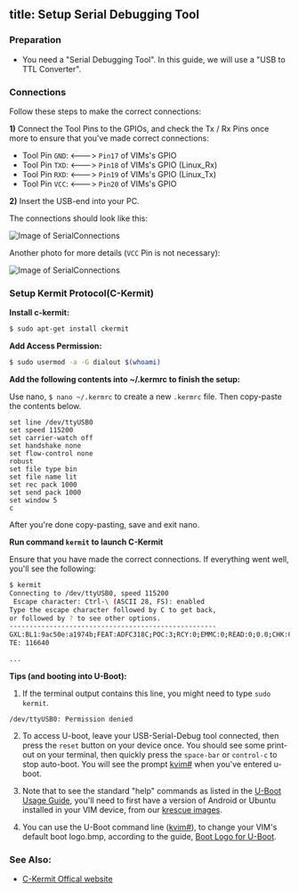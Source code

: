 title: Setup Serial Debugging Tool
---

### Preparation
- You need a "Serial Debugging Tool". In this guide, we will use a "USB to TTL Converter".

### Connections
Follow these steps to make the correct connections:

**1)** Connect the Tool Pins to the GPIOs, and check the Tx / Rx Pins once more to ensure that you've made correct connections:

  * Tool Pin `GND`: <---> `Pin17` of VIMs's GPIO
  * Tool Pin `TXD`: <---> `Pin18` of VIMs's GPIO (Linux_Rx)
  * Tool Pin `RXD`: <---> `Pin19` of VIMs's GPIO (Linux_Tx)
  * Tool Pin `VCC`: <---> `Pin20` of VIMs's GPIO

**2)** Insert the USB-end into your PC.

The connections should look like this:

![Image of SerialConnections](/images/vim1/SerialConnections_3Pin.jpg)

Another photo for more details (`VCC` Pin is not necessary):

![Image of SerialConnections](/images/vim1/SerialConnections.jpg)


### Setup Kermit Protocol(C-Kermit)
**Install c-kermit:**

```sh
$ sudo apt-get install ckermit
```

**Add Access Permission:**
```sh
$ sudo usermod -a -G dialout $(whoami)
```

**Add the following contents into ~/.kermrc to finish the setup:**

Use nano, `$ nano ~/.kermrc` to create a new `.kermrc` file. Then copy-paste the contents below.
```
set line /dev/ttyUSB0
set speed 115200
set carrier-watch off
set handshake none
set flow-control none
robust
set file type bin
set file name lit
set rec pack 1000
set send pack 1000
set window 5
c
```
After you're done copy-pasting, save and exit nano.

**Run command `kermit` to launch C-Kermit**

Ensure that you have made the correct connections. If everything went well, you'll see the following:

```sh
$ kermit
Connecting to /dev/ttyUSB0, speed 115200
 Escape character: Ctrl-\ (ASCII 28, FS): enabled
Type the escape character followed by C to get back,
or followed by ? to see other options.
----------------------------------------------------
GXL:BL1:9ac50e:a1974b;FEAT:ADFC318C;POC:3;RCY:0;EMMC:0;READ:0;0.0;CHK:0;
TE: 116640

...

```
**Tips (and booting into U-Boot):**

1. If the terminal output contains this line, you might need to type `sudo kermit`.
```
/dev/ttyUSB0: Permission denied
```
2. To access U-boot, leave your USB-Serial-Debug tool connected, then press the `reset` button on your device once. You should see some print-out on your terminal, then quickly press the `space-bar` or `control-c` to stop auto-boot. You will see the prompt [kvim#](/vim1/UBootUsage.html) when you've entered u-boot.

3. Note that to see the standard "help" commands as listed in the [U-Boot Usage Guide](/vim1/UBootUsage.html), you'll need to first have a version of Android or Ubuntu installed in your VIM device, from our [krescue images](https://dl.khadas.com/Firmware/Krescue/images/).

4. You can use the U-Boot command line ([kvim#](/vim1/UBootUsage.html)), to change your VIM's default boot logo.bmp, according to the guide, [Boot Logo for U-Boot](/vim1/BuildBootLogoForUboot.html).

### See Also:
* [C-Kermit Offical website](http://www.columbia.edu/kermit/index.html)
